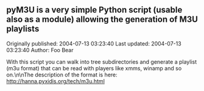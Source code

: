 ## pyM3U is a very simple Python script (usable also as a module) allowing the generation of M3U playlists

Originally published: 2004-07-13 03:23:40
Last updated: 2004-07-13 03:23:40
Author: Foo Bear

With this script you can walk into tree subdirectories and generate a playlist (m3u format) that can be read with players like xmms, winamp and so on.\n\nThe description of the format is here: http://hanna.pyxidis.org/tech/m3u.html